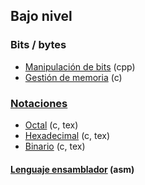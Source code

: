 ## Bajo nivel

### Bits / bytes
- [Manipulación de bits](https://github.com/mondeja/fullstack/tree/master/backend/src/bajo_nivel/bits) (cpp)
- [Gestión de memoria](https://github.com/mondeja/fullstack/tree/master/backend/src/bajo_nivel/gestion_de_memoria) (c)

### [Notaciones](https://github.com/mondeja/fullstack/tree/master/backend/src/bajo_nivel/notaciones)
- [Octal](https://github.com/mondeja/fullstack/tree/master/backend/src/bajo_nivel/notaciones/octal) (c, tex)
- [Hexadecimal](https://github.com/mondeja/fullstack/tree/master/backend/src/bajo_nivel/notaciones/hexadecimal) (c, tex)
- [Binario](https://github.com/mondeja/fullstack/tree/master/backend/src/bajo_nivel/notaciones/hexadecimal) (c, tex)

#### [Lenguaje ensamblador](https://github.com/mondeja/fullstack/tree/master/backend/src/bajo_nivel/ensamblador) (asm)